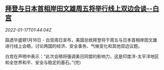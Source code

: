 <!--1642384862000-->
[拜登与日本首相岸田文雄周五将举行线上双边会谈--白宫](https://cn.reuters.com/article/us-wh-biden-jp-kishida-talk-0117-idCNKBS2JR041)
------

<div><i>2022-01-17T01:44:04Z</i></div><p>路透华盛顿1月16日 - 白宫周日宣布，美国总统拜登将于周五与日本首相岸田文雄进行线上会晤，讨论两国的经济、安全事务、气候变化和其他双边议题。</p><p>白宫在声明中表示：“此次会晤将强调美日同盟的影响力，这是印度洋-太平洋地区和全世界和平、安全与稳定的基石。”(完)</p>
